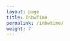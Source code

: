 ```yaml
---
layout: page
title: InbwTime
permalink: /inbwtime/
weight: 7
---
```


<html>
<head>
<title>(Type a title for your page here)</title>
<script type="text/javascript"> 
function display_c(){
var refresh=1000; // Refresh rate in milli seconds
mytime=setTimeout('display_ct()',refresh)
}

function display_ct() {
var x = new Date()
document.getElementById('ct').innerHTML = x;
display_c();
 }
</script>
</head>

<body onload=display_ct();>
<span id='ct' ></span>

</body>
</html>
